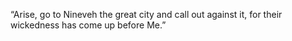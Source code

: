 “Arise, go to Nineveh the great city and call out against it, for their wickedness has come up before Me.”